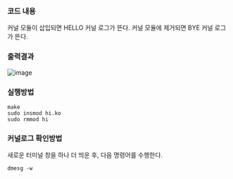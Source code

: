 ### 코드 내용
커널 모듈이 삽입되면 HELLO 커널 로그가 뜬다.
커널 모듈에 제거되면 BYE 커널 로그가 뜬다.

### 출력결과
![image](https://github.com/user-attachments/assets/91fb70de-d005-49ea-a388-b9324d58d630)

### 실행방법
```
make
sudo insmod hi.ko
sudo rmmod hi
```

### 커널로그 확인방법
새로운 터미널 창을 하나 더 띄운 후, 다음 명령어를 수행한다.
```
dmesg -w
```
